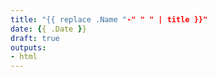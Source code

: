 ```yaml
---
title: "{{ replace .Name "-" " " | title }}"
date: {{ .Date }}
draft: true
outputs:
- html
---
```


